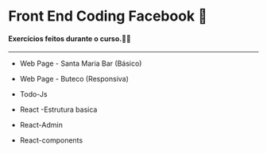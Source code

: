 # Front End Coding Facebook :blue_heart:

#### Exercícios feitos durante o curso.:man_student:

------



-  Web Page - Santa Maria Bar (Básico)

- Web Page - Buteco (Responsiva)

- Todo-Js

- React -Estrutura basica

- React-Admin

- React-components

  

   

  
  
  







